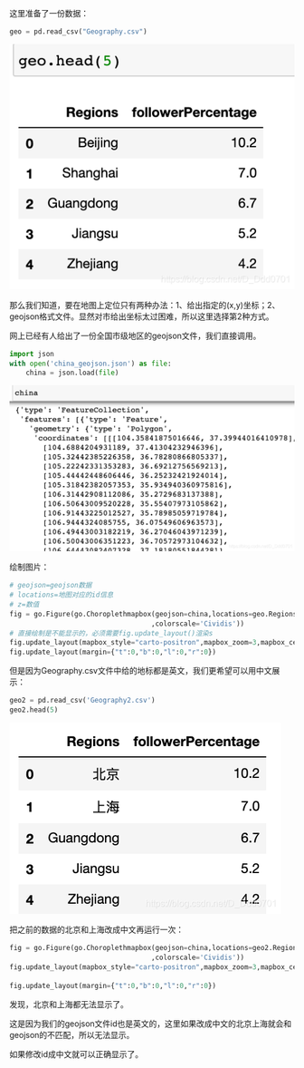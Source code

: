 这里准备了一份数据：
```python
geo = pd.read_csv("Geography.csv")
```
![img.png](img.png)

那么我们知道，要在地图上定位只有两种办法：1、给出指定的(x,y)坐标；2、geojson格式文件。显然对市给出坐标太过困难，所以这里选择第2种方式。

网上已经有人给出了一份全国市级地区的geojson文件，我们直接调用。
```python
import json
with open('china_geojson.json') as file:
    china = json.load(file)
```
![img_1.png](img_1.png)

绘制图片：

```python
# geojson=geojson数据
# locations=地图对应的id信息
# z=数值
fig = go.Figure(go.Choroplethmapbox(geojson=china,locations=geo.Regions,z=geo.followerPercentage
                                   ,colorscale='Cividis'))
# 直接绘制是不能显示的，必须需要fig.update_layout()渲染s
fig.update_layout(mapbox_style="carto-positron",mapbox_zoom=3,mapbox_center = {"lat" : 35.9 ,"lon" : 104.2})
fig.update_layout(margin={"t":0,"b":0,"l":0,"r":0})
```
但是因为Geography.csv文件中给的地标都是英文，我们更希望可以用中文展示：
```python
geo2 = pd.read_csv('Geography2.csv')
geo2.head(5)
```
![img_2.png](img_2.png)

把之前的数据的北京和上海改成中文再运行一次：

```python
fig = go.Figure(go.Choroplethmapbox(geojson=china,locations=geo2.Regions,z=geo2.followerPercentage
                                   ,colorscale='Cividis'))
fig.update_layout(mapbox_style="carto-positron",mapbox_zoom=3,mapbox_center = {"lat" : 35.9 ,"lon" : 104.2})

fig.update_layout(margin={"t":0,"b":0,"l":0,"r":0})
```
发现，北京和上海都无法显示了。

这是因为我们的geojson文件id也是英文的，这里如果改成中文的北京上海就会和geojson的不匹配，所以无法显示。

如果修改id成中文就可以正确显示了。
